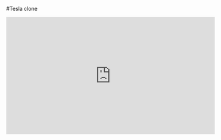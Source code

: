 #Tesla clone

<iframe width="560" height="315" src="https://www.youtube.com/embed/UaXhqILPAjw" title="YouTube video player" frameborder="0" allow="accelerometer; autoplay; clipboard-write; encrypted-media; gyroscope; picture-in-picture" allowfullscreen></iframe>